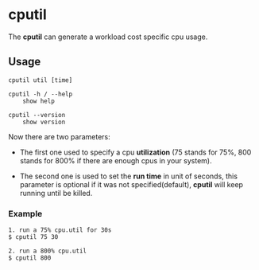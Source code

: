 # cputil

The **cputil** can generate a workload cost specific cpu usage.

## Usage

	cputil util [time]

	cputil -h / --help
		show help

	cputil --version
		show version

Now there are two parameters:

- The first one used to specify a cpu **utilization**
(75 stands for 75%, 800 stands for 800% if there are enough cpus in your system).

- The second one is used to set the **run time** in unit of seconds, this parameter is optional if it was not specified(default), **cputil** will keep running until be killed.

### Example

	1. run a 75% cpu.util for 30s
	$ cputil 75 30

	2. run a 800% cpu.util
	$ cputil 800
